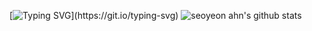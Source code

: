 [![Typing SVG](https://readme-typing-svg.demolab.com?font=Fira+Code&pause=1000&width=435&lines=Hi+there!+I'm+seoyeon.)](https://git.io/typing-svg)
![seoyeon ahn's github stats](https://github-readme-stats.vercel.app/api?username=sonoasy&theme=gruvbox&show_icons=true)
 

